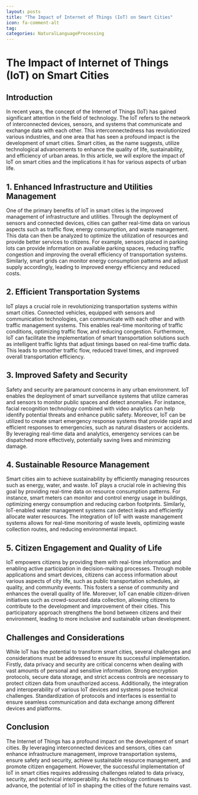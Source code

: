 ```yaml
---
layout: posts
title: "The Impact of Internet of Things (IoT) on Smart Cities"
icon: fa-comment-alt
tag:      
categories: NaturalLanguageProcessing
---
```



# The Impact of Internet of Things (IoT) on Smart Cities

## Introduction

In recent years, the concept of the Internet of Things (IoT) has gained significant attention in the field of technology. The IoT refers to the network of interconnected devices, sensors, and systems that communicate and exchange data with each other. This interconnectedness has revolutionized various industries, and one area that has seen a profound impact is the development of smart cities. Smart cities, as the name suggests, utilize technological advancements to enhance the quality of life, sustainability, and efficiency of urban areas. In this article, we will explore the impact of IoT on smart cities and the implications it has for various aspects of urban life.

## 1. Enhanced Infrastructure and Utilities Management

One of the primary benefits of IoT in smart cities is the improved management of infrastructure and utilities. Through the deployment of sensors and connected devices, cities can gather real-time data on various aspects such as traffic flow, energy consumption, and waste management. This data can then be analyzed to optimize the utilization of resources and provide better services to citizens. For example, sensors placed in parking lots can provide information on available parking spaces, reducing traffic congestion and improving the overall efficiency of transportation systems. Similarly, smart grids can monitor energy consumption patterns and adjust supply accordingly, leading to improved energy efficiency and reduced costs.

## 2. Efficient Transportation Systems

IoT plays a crucial role in revolutionizing transportation systems within smart cities. Connected vehicles, equipped with sensors and communication technologies, can communicate with each other and with traffic management systems. This enables real-time monitoring of traffic conditions, optimizing traffic flow, and reducing congestion. Furthermore, IoT can facilitate the implementation of smart transportation solutions such as intelligent traffic lights that adjust timings based on real-time traffic data. This leads to smoother traffic flow, reduced travel times, and improved overall transportation efficiency.

## 3. Improved Safety and Security

Safety and security are paramount concerns in any urban environment. IoT enables the deployment of smart surveillance systems that utilize cameras and sensors to monitor public spaces and detect anomalies. For instance, facial recognition technology combined with video analytics can help identify potential threats and enhance public safety. Moreover, IoT can be utilized to create smart emergency response systems that provide rapid and efficient responses to emergencies, such as natural disasters or accidents. By leveraging real-time data and analytics, emergency services can be dispatched more effectively, potentially saving lives and minimizing damage.

## 4. Sustainable Resource Management

Smart cities aim to achieve sustainability by efficiently managing resources such as energy, water, and waste. IoT plays a crucial role in achieving this goal by providing real-time data on resource consumption patterns. For instance, smart meters can monitor and control energy usage in buildings, optimizing energy consumption and reducing carbon footprints. Similarly, IoT-enabled water management systems can detect leaks and efficiently allocate water resources. The integration of IoT with waste management systems allows for real-time monitoring of waste levels, optimizing waste collection routes, and reducing environmental impact.

## 5. Citizen Engagement and Quality of Life

IoT empowers citizens by providing them with real-time information and enabling active participation in decision-making processes. Through mobile applications and smart devices, citizens can access information about various aspects of city life, such as public transportation schedules, air quality, and community events. This fosters a sense of community and enhances the overall quality of life. Moreover, IoT can enable citizen-driven initiatives such as crowd-sourced data collection, allowing citizens to contribute to the development and improvement of their cities. This participatory approach strengthens the bond between citizens and their environment, leading to more inclusive and sustainable urban development.

## Challenges and Considerations

While IoT has the potential to transform smart cities, several challenges and considerations must be addressed to ensure its successful implementation. Firstly, data privacy and security are critical concerns when dealing with vast amounts of personal and sensitive information. Strong encryption protocols, secure data storage, and strict access controls are necessary to protect citizen data from unauthorized access. Additionally, the integration and interoperability of various IoT devices and systems pose technical challenges. Standardization of protocols and interfaces is essential to ensure seamless communication and data exchange among different devices and platforms.

## Conclusion

The Internet of Things has a profound impact on the development of smart cities. By leveraging interconnected devices and sensors, cities can enhance infrastructure management, improve transportation systems, ensure safety and security, achieve sustainable resource management, and promote citizen engagement. However, the successful implementation of IoT in smart cities requires addressing challenges related to data privacy, security, and technical interoperability. As technology continues to advance, the potential of IoT in shaping the cities of the future remains vast.